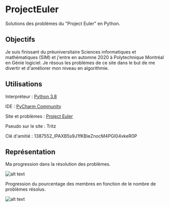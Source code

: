 # ProjectEuler
Solutions des problèmes du "Project Euler" en Python.



## Objectifs
Je suis finissant du préuniversitaire Sciences informatiques et mathématiques (SIM) et j'entre en automne 2020 à Polytechnique Montréal en Génie logiciel. Je résous les problèmes de ce site dans le but de me divertir et d'améliorer mon niveau en algorithmie.


## Utilisations
Interpréteur : [Python 3.8](https://www.python.org/downloads/)

IDE : [PyCharm Community](https://www.jetbrains.com/fr-fr/pycharm/download/#section=windows)

Site et problèmes : [Project Euler](https://projecteuler.net)

Pseudo sur le site : Tritz

Clé d'amitié : 1387552_IPAXB5s9J1fKBieZnocM4PGI04vkeR0P

## Représentation
Ma progression dans la résolution des problèmes.

![alt text](https://github.com/TritzA/ProjectEuler/blob/master/progression.PNG)

Progression du pourcentage des membres en fonction de le nombre de problèmes résolus.

![alt text](https://github.com/TritzA/ProjectEuler/blob/master/comparaison.png)
